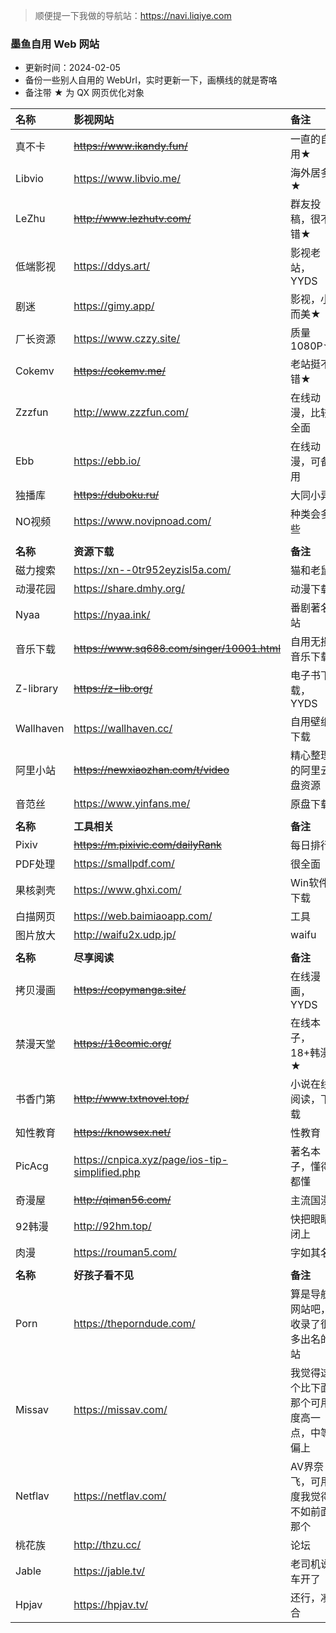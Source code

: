 > 顺便提一下我做的导航站：https://navi.liqiye.com
### 墨鱼自用 Web 网站
* 更新时间：2024-02-05
* 备份一些别人自用的 WebUrl，实时更新一下，画横线的就是寄咯
* 备注带 ★ 为 QX 网页优化对象

| 名称 | 影视网站 | 备注 |
| :----- | :----- | :----- |
| 真不卡 | ~~https://www.ikandy.fun/~~ |  一直的自用★ |
| Libvio |   https://www.libvio.me/ |   海外居多★ | 
| LeZhu |   ~~http://www.lezhutv.com/~~ |   群友投稿，很不错★ | 
| 低端影视 |   https://ddys.art/ | 影视老站，YYDS  | 
| 剧迷 |   https://gimy.app/ | 影视，小而美★  |
| 厂长资源 |  https://www.czzy.site/ | 质量1080P★  | 
| Cokemv |  ~~https://cokemv.me/~~ | 老站挺不错★  | 
| Zzzfun | http://www.zzzfun.com/ |  在线动漫，比较全面 |
| Ebb | https://ebb.io/ | 在线动漫，可备用 |
| 独播库|  ~~https://duboku.ru/~~ | 大同小异 |
| NO视频 | https://www.novipnoad.com/ | 种类会多些 |
| | | |
| **名称** | **资源下载** | **备注** |
| 磁力搜索|  https://xn--0tr952eyzisl5a.com/ | 猫和老鼠 |
| 动漫花园 |  https://share.dmhy.org/ | 动漫下载 |
| Nyaa |  https://nyaa.ink/ | 番剧著名站 |
| 音乐下载|  ~~https://www.sq688.com/singer/10001.html~~ | 自用无损音乐下载 |
| Z-library|  ~~https://z-lib.org/~~ | 电子书下载，YYDS |
| Wallhaven |  https://wallhaven.cc/ |  自用壁纸下载 |
| 阿里小站   | ~~https://newxiaozhan.com/t/video~~ | 精心整理的阿里云盘资源 |
| 音范丝 | https://www.yinfans.me/ | 原盘下载 |
| | | |
| **名称** | **工具相关** | **备注** |
| Pixiv |  ~~https://m.pixivic.com/dailyRank~~ | 每日排行 |
| PDF处理|  https://smallpdf.com/ | 很全面 |
| 果核剥壳|  https://www.ghxi.com/ | Win软件下载 |
| 白描网页 |  https://web.baimiaoapp.com/ | 工具 |
| 图片放大 |  http://waifu2x.udp.jp/ |  waifu |
| | | |
| **名称** | **尽享阅读** | **备注** |
| 拷贝漫画 |  ~~https://copymanga.site/~~ |  在线漫画，YYDS |
| 禁漫天堂|  ~~https://18comic.org/~~ | 在线本子，18+韩漫★ |
| 书香门第|  ~~http://www.txtnovel.top/~~ |  小说在线阅读，下载 |
| 知性教育 |  ~~https://knowsex.net/~~ | 性教育 | 
| PicAcg |  https://cnpica.xyz/page/ios-tip-simplified.php | 著名本子，懂得都懂 |
| 奇漫屋 |  ~~http://qiman56.com/~~ | 主流国漫 |
| 92韩漫 | http://92hm.top/ | 快把眼睛闭上 | 
| 肉漫 |  https://rouman5.com/ | 字如其名 |
| | | |
| **名称** | **好孩子看不见** | **备注** |
| Porn |  https://theporndude.com/ |  算是导航网站吧，收录了很多出名的站 |
| Missav | https://missav.com/ | 我觉得这个比下面那个可用度高一点，中等偏上 |
| Netflav | https://netflav.com/ | AV界奈飞，可用度我觉得不如前面那个 |
| 桃花族 | http://thzu.cc/ | 论坛 |
| Jable | https://jable.tv/ | 老司机说车开了 |
| Hpjav | https://hpjav.tv/ | 还行，凑合 |

